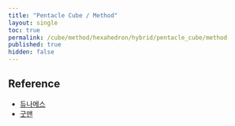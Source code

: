 ```yaml
---
title: "Pentacle Cube / Method"
layout: single
toc: true
permalink: /cube/method/hexahedron/hybrid/pentacle_cube/method
published: true
hidden: false
---
```


<head>
  <base target="_blank">
</head>



## Reference

- [듀나메스](https://youtu.be/EUtZcvWS_Zc)
- [굿맨](https://youtu.be/exlG6UUVUoA)
